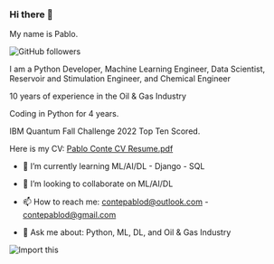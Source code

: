 ### Hi there 👋

My name is Pablo.

![GitHub followers](https://img.shields.io/github/followers/contepablod?style=social)

I am a Python Developer, Machine Learning Engineer, Data Scientist, Reservoir and Stimulation Engineer, and Chemical Engineer

10 years of experience in the Oil & Gas Industry

Coding in Python for 4 years.

IBM Quantum Fall Challenge 2022 Top Ten Scored.

Here is my CV: [Pablo Conte CV Resume.pdf](https://github.com/contepablod/contepablod/files/10299362/Pablo.Conte.CV.Resume.pdf)


- 🌱 I’m currently learning ML/AI/DL - Django - SQL
- 👯 I’m looking to collaborate on ML/AI/DL

- 📫 How to reach me: contepablod@outlook.com - contepablod@gmail.com
- 💬 Ask me about: Python, ML, DL, and Oil & Gas Industry




![Import this](https://user-images.githubusercontent.com/80008587/189157077-c6295841-69a1-4ff4-9f72-655774174ef2.jpg)


<!--
**contepablod/contepablod** is a ✨ _special_ ✨ repository because its `README.md` (this file) appears on your GitHub profile.

Here are some ideas to get you started:

- 🔭 I’m currently working on ...
- 🌱 I’m currently learning ...
- 👯 I’m looking to collaborate on ...
- 🤔 I’m looking for help with ...
- 💬 Ask me about ...
- 📫 How to reach me: ...
- 😄 Pronouns: ...
- ⚡ Fun fact: ...
-->
